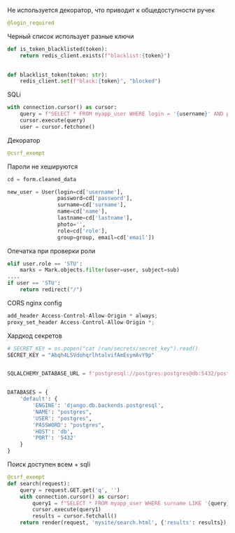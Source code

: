 Не используется декоратор, что приводит к общедоступности ручек
```python
@login_required
```
Черный список использует разные ключи
```python
def is_token_blacklisted(token):
    return redis_client.exists(f"blacklist:{token}")
    

def blacklist_token(token: str):
    redis_client.set(f"black:{token}", "blocked")
```
SQLi
```python
with connection.cursor() as cursor:
    query = f"SELECT * FROM myapp_user WHERE login = '{username}' AND password = '{password}'"
    cursor.execute(query)
    user = cursor.fetchone() 
```
Декоратор
```python
@csrf_exempt
```
Пароли не хешируются
```python
cd = form.cleaned_data

new_user = User(login=cd['username'], 
                password=cd['password'], 
                surname=cd['surname'], 
                name=cd['name'], 
                lastname=cd['lastname'], 
                photo='', 
                role=cd['role'], 
                group=group, email=cd['email'])
```
Опечатка при проверки роли
```python
elif user.role == 'STU':
    marks = Mark.objects.filter(user=user, subject=sub)
....
if user == 'STU':
    return redirect("/")
```
CORS nginx config
```python
add_header Access-Control-Allow-Origin * always;
proxy_set_header Access-Control-Allow-Origin *;
```
Хардкод секретов
```python
# SECRET_KEY = os.popen("cat /run/secrets/secret_key").read()
SECRET_KEY = "Abqh4LSVdohqrlhtalvifAmEsymAvY9p"


SQLALCHEMY_DATABASE_URL = f'postgresql://postgres:postgres@db:5432/postgres'


DATABASES = {
    'default': {
        'ENGINE': 'django.db.backends.postgresql',
        'NAME': "postgres",
        'USER': "postgres",
        'PASSWORD': "postgres",
        'HOST': 'db',
        'PORT': '5432'
    }
}
```
Поиск доступен всем + sqli
```python
@csrf_exempt
def search(request):
    query = request.GET.get('q', '')
    with connection.cursor() as cursor:
        query1 = f"SELECT * FROM myapp_user WHERE surname LIKE '{query}' OR name LIKE '{query}'"
        cursor.execute(query1)
        results = cursor.fetchall()
    return render(request, 'mysite/search.html', {'results': results})
```
